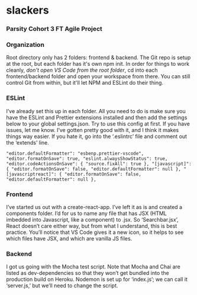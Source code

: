 # slackers

### Parsity Cohort 3 FT Agile Project

### Organization
Root directory only has 2 folders: frontend & backend. The Git repo is setup at the root, but each folder has it's own npm init. In order for things to work cleanly, *don't open VS Code from the root folder*, cd into each frontend/backend folder and open your workspace from there. You can still control Git from within, but it'll let NPM and ESLint do their thing.

### ESLint
I’ve already set this up in each folder. All you need to do is make sure you have the ESLint and Prettier extensions installed and then add the settings below to your global settings.json. Try to use this config at first. If you have issues, let me know. I’ve gotten pretty good with it, and I think it makes things way easier. If you hate it, go into the ‘.eslintrc’ file and comment out the ‘extends’ line.

`"editor.defaultFormatter": "esbenp.prettier-vscode",
  "editor.formatOnSave": true,
  "eslint.alwaysShowStatus": true,
  "editor.codeActionsOnSave": {
    "source.fixAll": true
  },
  "[javascript]": {
    "editor.formatOnSave": false,
    "editor.defaultFormatter": null
  },
  "[javascriptreact]": {
    "editor.formatOnSave": false,
    "editor.defaultFormatter": null
  },`

### Frontend
I’ve started us out with a create-react-app. I’ve left it as is and created a components folder. I’d for us to name any file that has JSX (HTML imbedded into Javascript, like a component) to .jsx. So ‘Searchbar.jsx’, React doesn’t care either way, but from what I understand, this is best practice. You’ll notice that VS Code gives it a new icon, so it helps to see which files have JSX, and which are vanilla JS files.

### Backend
I got us going with the Mocha test script. Note that Mocha and Chai are listed as dev-dependencies so that they won’t get bundled into the production build on Heroku. Nodemon is set up for ‘index.js’; we can call it ‘server.js,’ but we’ll need to change the script.
